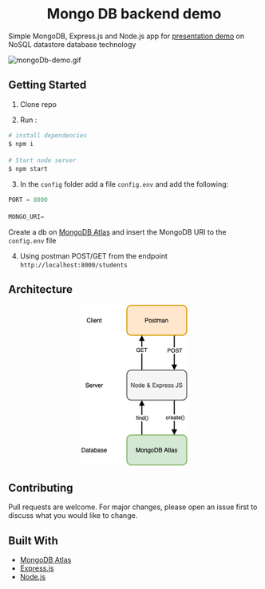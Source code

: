 <div align="center">
    <h1> Mongo DB backend demo </h1>
</div>

Simple MongoDB, Express.js and Node.js app for [presentation demo](https://speakerdeck.com/nyashanziramasanga/nosql-document-stores) on NoSQL datastore database technology

![mongoDb-demo.gif](images/mongoDb-demo.gif)

## Getting Started

1. Clone repo

2. Run :

```bash
# install dependencies
$ npm i

# Start node server
$ npm start
```

3. In the `config` folder add a file `config.env` and add the following:

```javascript
PORT = 8000

MONGO_URI=
```

Create a db on [MongoDB Atlas](https://www.mongodb.com/cloud/atlas) and insert the MongoDB URI to the `config.env` file

4. Using postman POST/GET from the endpoint `http://localhost:8000/students`

## Architecture

<span style="display:block;text-align:center">![demo-architecture.png](images/demo-architecture.png)</span>

## Contributing

Pull requests are welcome. For major changes, please open an issue first to discuss what you would like to change.

## Built With

- [MongoDB Atlas](https://www.mongodb.com/cloud/atlas/lp/try2?utm_source=google&utm_campaign=gs_apac_australia_search_brand_atlas_desktop&utm_term=mongodb%20atlas&utm_medium=cpc_paid_search&utm_ad=e&gclid=Cj0KCQjwncT1BRDhARIsAOQF9Lmu4IphD_Hb2cF6snFD1U0QegaKY1_vYdvSYD9Et9iE5puf7KsUa9oaAjGuEALw_wcB)
- [Express.js](https://expressjs.com/)
- [Node.js](https://nodejs.org/en/)
